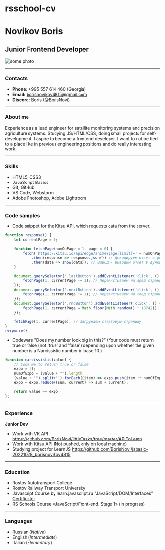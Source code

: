 # rsschool-cv


# Novikov Boris

## Junior Frontend Developer

![some photo](img/photo_cv_BorisNovi.png)

___

### Contacts
* **Phone:** +995 557 614 460 (Georgia)
* **Email:** borisnovikov4815@gmail.com
* **Discord:** Boris (@BorisNovi)

___

### About me
Experience as a lead engineer for satellite monitoring systems and precision agriculture systems. Studying JS/HTML/CSS, doing small projects for self-development. I aspire to become a frontend developer. I want to not be tied to a place like in previous engineering positions and do really interesting work.

___

### Skills
* HTML5, CSS3
* JavaScript Basics
* Git, GitHub
* VS Code, Webstorm
* Adobe Photoshop, Adobe Lightroom

___

### Code samples

* Code snippet for the Kitsu API, which requests data from the server.

```javascript
function response() {
    let currentPage = 0;

    function fetchPage(numOnPage = 1, page = 0) {
        fetch('https://kitsu.io/api/edge/anime?page[limit]=' + numOnPage + '&page[offset]=' + page)
            .then(response => response.json()) // Декодируем ответ в формате json
            .then(data => show(data)); // ВЫВОД - Выводим ответ в функцию show
    }

    document.querySelector('.lastButton').addEventListener('click', () => {
        fetchPage(1, currentPage -= 1); // Перелистываем на пред страницу
    });
    document.querySelector('.nextButton').addEventListener('click', () => {
        fetchPage(1, currentPage += 1); // Перелистываем на след страницу
    });
    document.querySelector('.rndButton').addEventListener('click', () => {
        fetchPage(1, currentPage = Math.floor(Math.random() * 18742)); // Открываем рандомную страницу
    });

    fetchPage(1, currentPage); // Загружаем стартовую страницу
}
response();
```


* Codewars "Does my number look big in this?" (Your code must return true or false (not 'true' and 'false') depending upon whether the given number is a Narcissistic number in base 10.)

```javascript
function narcissistic(value) {
    // Code me to return true or false
    expo = [];
    numOfExpo = (value + "").length;
    (value + "").split('').forEach((item) => expo.push(item ** numOfExpo));
    expo = expo.reduce((sum, current) => sum + current);

    return value == expo
};
```

___

### Experience
**Junior Dev**
* Work with VK API https://github.com/BorisNovi/littleTasks/tree/master/APIToLearn
* Work with Kitsu API (Not pushed, only on local machine)
* Studying project for LearnJS https://github.com/BorisNovi/jsbasic-20221028_borisnovikov4815

___

### Education 
* Rostov Autotransport College 
* Rostov Railway Transport University
* Javascript Course by learn.javascript.ru "JavaScript/DOM/Interfaces" [Certificate:](https://learn.javascript.ru/courses/jsbasic-20221028/borisnovikov4815/en/certificate.jpg)
* RS Schools Course «JavaScript/Front-end. Stage 1» (in progress)

___

### Languages
* Russian (*Native*)
* English (*Intermediate*)
* Italian (*Elementary*)